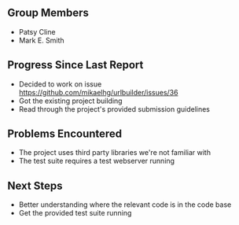 Group Members
---
* Patsy Cline
* Mark E. Smith

Progress Since Last Report
---
* Decided to work on issue https://github.com/mikaelhg/urlbuilder/issues/36
* Got the existing project building
* Read through the project's provided submission guidelines

Problems Encountered
---
* The project uses third party libraries we're not familiar with
* The test suite requires a test webserver running

Next Steps
---
* Better understanding where the relevant code is in the code base
* Get the provided test suite running

